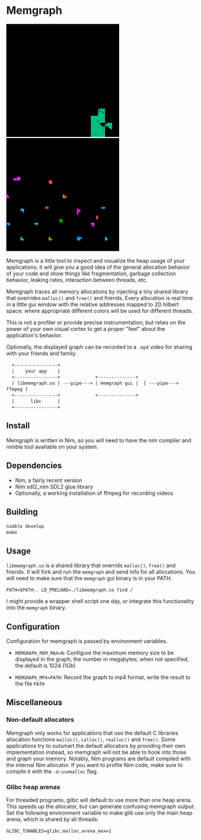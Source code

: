 
# Memgraph

![Graph](/img/duc.gif)
![Graph](/img/tmillions.gif)

Memgraph is a little tool to inspect and visualize the heap usage of your
applications; it will give you a good idea of the general allocation behavior
of your code and show things like fragmentation, garbage collection behavior,
leaking rates, interaction between threads, etc.

Memgraph traces all memory allocations by injecting a tiny shared library that
overrides `malloc()` and `free()` and friends. Every allocation is real time in
a little gui window with the relative addresses mapped to 2D hilbert space;
where appropriate different colors will be used for different threads.

This is not a profiler or provide precise instrumentation, but relies on the
power of your own visual cortex to get a proper "feel" about the application's
behavior.

Optionally, the displayed graph can be recorded to a `.mp4` video for sharing
with your friends and family.


```
  +----------------+
  |    your app    |
  +----------------+             +--------------+
  | libmemgraph.so | ---pipe---> | memgraph gui |  [ ---pipe---> ffmpeg ]
  +----------------+             +--------------+
  |      libc      |
  +----------------+
```


## Install

Memgraph is written in Nim, so you will need to have the nim compiler and
nimble tool available on your system.

## Dependencies

- Nim, a fairly recent version
- Nim sdl2_nim SDL2 glue library
- Optionally, a working installation of ffmpeg for recording videos

## Building

```
nimble develop
make
```

## Usage

`libmemgraph.so` is a shared library that overrids `malloc()`, `free()` and
friends. It will fork and run the `memgraph` and send info for all allocations.
You will need to make sure that the `memgraph` gui binary is in your PATH.

```
PATH=$PATH:. LD_PRELOAD=./libmemgraph.so find /
```

I might provide a wrapper shell script one day, or integrate this functionality
into the `memgraph` binary.


## Configuration

Configuration for memgraph is passed by environment variables.

- `MEMGRAPH_MEM_MAX=N`: Configure the maximum memory size to be displayed in the graph, 
  the number in megabytes; when not specified, the default is 1024 (1Gb)

- `MEMGRAPH_MP4=PATH`: Record the graph to mp4 format, write the result to the file `PATH`


## Miscellaneous

### Non-default allocators

Memgraph only works for applications that use the default C libraries
allocation functions `malloc()`, `calloc()`, `realloc()` and `free()`. Some
applications try to outsmart the default allocators by providing their own
implementation instead, so memgraph will not be able to hook into those and
graph your memory. Notably, Nim programs are default compiled with the internal
Nim allocator. If you want to profile Nim code, make sure to compile it with
the `-d:usemalloc` flag.

### Glibc heap arenas

For threaded programs, glibc will default to use more than one heap arena. This speeds
up the allocator, but can generate confusing memgraph output. Set the following environment
variable to make glib use only the main heap arena, which is shared by all threads:

```
GLIBC_TUNABLES=glibc.malloc.arena_max=1
````

